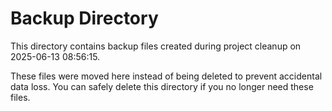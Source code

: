 # Backup Directory

This directory contains backup files created during project cleanup on 2025-06-13 08:56:15.

These files were moved here instead of being deleted to prevent accidental data loss.
You can safely delete this directory if you no longer need these files.
